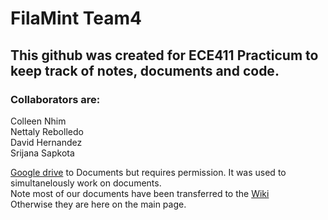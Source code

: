 # FilaMint Team4

## This github was created for ECE411 Practicum to keep track of notes, documents and code.  

### Collaborators are:

Colleen Nhim  
Nettaly Rebolledo  
David Hernandez  
Srijana Sapkota  

[Google drive] to Documents but requires permission. It was used to simultanelously work on documents.  
Note most of our documents have been transferred to the [Wiki](../../wiki)  
Otherwise they are here on the main page.  

[Google drive]: https://drive.google.com/drive/u/1/folders/0B7ei5UTStXl6bGFZWWxhMDdIQzQ


